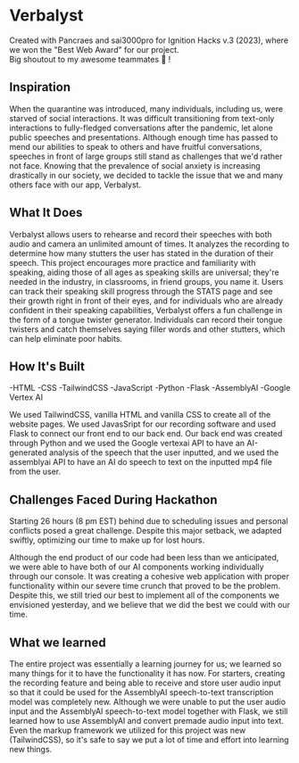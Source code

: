 # Verbalyst

Created with Pancraes and sai3000pro for Ignition Hacks v.3 (2023), where we won the "Best Web Award" for our project. <br /> 
Big shoutout to my awesome teammates 🥳 !

## Inspiration

When the quarantine was introduced, many individuals, including us, were starved of social interactions. It was difficult transitioning from text-only interactions to fully-fledged conversations after the pandemic, let alone public speeches and presentations. Although enough time has passed to mend our abilities to speak to others and have fruitful conversations, speeches in front of large groups still stand as challenges that we'd rather not face. Knowing that the prevalence of social anxiety is increasing drastically in our society, we decided to tackle the issue that we and many others face with our app, Verbalyst.

## What It Does

Verbalyst allows users to rehearse and record their speeches with both audio and camera an unlimited amount of times. It analyzes the recording to determine how many stutters the user has stated in the duration of their speech. This project encourages more practice and familiarity with speaking, aiding those of all ages as speaking skills are universal; they're needed in the industry, in classrooms, in friend groups, you name it. Users can track their speaking skill progress through the STATS page and see their growth right in front of their eyes, and for individuals who are already confident in their speaking capabilities, Verbalyst offers a fun challenge in the form of a tongue twister generator. Individuals can record their tongue twisters and catch themselves saying filler words and other stutters, which can help eliminate poor habits.

## How It's Built

-HTML
-CSS
-TailwindCSS
-JavaScript
-Python
-Flask
-AssemblyAI
-Google Vertex AI

We used TailwindCSS, vanilla HTML and vanilla CSS to create all of the website pages. We used JavasSript for our recording software and used Flask to connect our front end to our back end. Our back end was created through Python and we used the Google vertexai API to have an AI-generated analysis of the speech that the user inputted, and we used the assemblyai API to have an AI do speech to text on the inputted mp4 file from the user.

## Challenges Faced During Hackathon

Starting 26 hours (8 pm EST) behind due to scheduling issues and personal conflicts posed a great challenge. Despite this major setback, we adapted swiftly, optimizing our time to make up for lost hours. <br />

Although the end product of our code had been less than we anticipated, we were able to have both of our AI components working individually through our console. It was creating a cohesive web application with proper functionality within our severe time crunch that proved to be the problem. Despite this, we still tried our best to implement all of the components we envisioned yesterday, and we believe that we did the best we could with our time.

## What we learned

The entire project was essentially a learning journey for us; we learned so many things for it to have the functionality it has now. For starters, creating the recording feature and being able to receive and store user audio input so that it could be used for the AssemblyAI speech-to-text transcription model was completely new. Although we were unable to put the user audio input and the AssemblyAI speech-to-text model together with Flask, we still learned how to use AssemblyAI and convert premade audio input into text. Even the markup framework we utilized for this project was new (TailwindCSS), so it's safe to say we put a lot of time and effort into learning new things.




